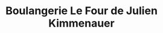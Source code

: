 ---
title: "Boulangerie Le Four de Julien Kimmenauer"
url: /selestat/boulangerie-le-four-de-julien-kimmenauer/
shop: boulangerie
---